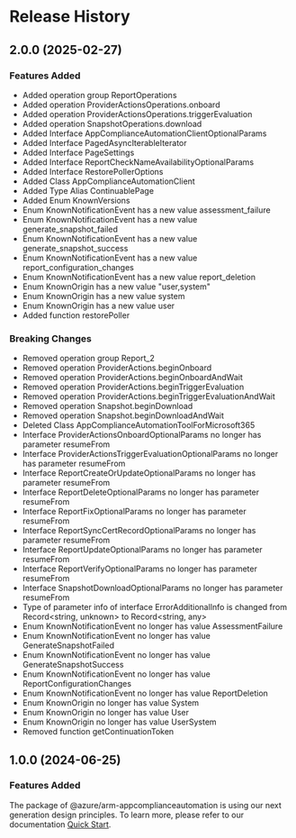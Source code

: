 # Release History
    
## 2.0.0 (2025-02-27)
    
### Features Added

  - Added operation group ReportOperations
  - Added operation ProviderActionsOperations.onboard
  - Added operation ProviderActionsOperations.triggerEvaluation
  - Added operation SnapshotOperations.download
  - Added Interface AppComplianceAutomationClientOptionalParams
  - Added Interface PagedAsyncIterableIterator
  - Added Interface PageSettings
  - Added Interface ReportCheckNameAvailabilityOptionalParams
  - Added Interface RestorePollerOptions
  - Added Class AppComplianceAutomationClient
  - Added Type Alias ContinuablePage
  - Added Enum KnownVersions
  - Enum KnownNotificationEvent has a new value assessment_failure
  - Enum KnownNotificationEvent has a new value generate_snapshot_failed
  - Enum KnownNotificationEvent has a new value generate_snapshot_success
  - Enum KnownNotificationEvent has a new value report_configuration_changes
  - Enum KnownNotificationEvent has a new value report_deletion
  - Enum KnownOrigin has a new value "user,system"
  - Enum KnownOrigin has a new value system
  - Enum KnownOrigin has a new value user
  - Added function restorePoller

### Breaking Changes

  - Removed operation group Report_2
  - Removed operation ProviderActions.beginOnboard
  - Removed operation ProviderActions.beginOnboardAndWait
  - Removed operation ProviderActions.beginTriggerEvaluation
  - Removed operation ProviderActions.beginTriggerEvaluationAndWait
  - Removed operation Snapshot.beginDownload
  - Removed operation Snapshot.beginDownloadAndWait
  - Deleted Class AppComplianceAutomationToolForMicrosoft365
  - Interface ProviderActionsOnboardOptionalParams no longer has parameter resumeFrom
  - Interface ProviderActionsTriggerEvaluationOptionalParams no longer has parameter resumeFrom
  - Interface ReportCreateOrUpdateOptionalParams no longer has parameter resumeFrom
  - Interface ReportDeleteOptionalParams no longer has parameter resumeFrom
  - Interface ReportFixOptionalParams no longer has parameter resumeFrom
  - Interface ReportSyncCertRecordOptionalParams no longer has parameter resumeFrom
  - Interface ReportUpdateOptionalParams no longer has parameter resumeFrom
  - Interface ReportVerifyOptionalParams no longer has parameter resumeFrom
  - Interface SnapshotDownloadOptionalParams no longer has parameter resumeFrom
  - Type of parameter info of interface ErrorAdditionalInfo is changed from Record<string, unknown> to Record<string, any>
  - Enum KnownNotificationEvent no longer has value AssessmentFailure
  - Enum KnownNotificationEvent no longer has value GenerateSnapshotFailed
  - Enum KnownNotificationEvent no longer has value GenerateSnapshotSuccess
  - Enum KnownNotificationEvent no longer has value ReportConfigurationChanges
  - Enum KnownNotificationEvent no longer has value ReportDeletion
  - Enum KnownOrigin no longer has value System
  - Enum KnownOrigin no longer has value User
  - Enum KnownOrigin no longer has value UserSystem
  - Removed function getContinuationToken
    
    
## 1.0.0 (2024-06-25)

### Features Added

The package of @azure/arm-appcomplianceautomation is using our next generation design principles. To learn more, please refer to our documentation [Quick Start](https://aka.ms/azsdk/js/mgmt/quickstart).
